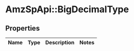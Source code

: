 # AmzSpApi::BigDecimalType

## Properties
Name | Type | Description | Notes
------------ | ------------- | ------------- | -------------

